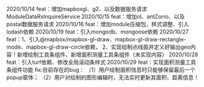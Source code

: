 2020/10/14 
    feat：增加mapboxgl、g2、以及数据服务请求ModuleDataRxInquireService
2020/10/15 
    feat：增加ol、antZorro、以及postal数据服务请求
2020/10/16
    feat：增加module压缩包，样式调整、引入lodash依赖
2020/10/19
    feat：引入mongodb、mongoose依赖
2020/10/27
    feat：1、引入@mapbox/mapbox-gl-draw、mapbox-gl-draw-rectangle-mode、mapbox-gl-draw-circle依赖，
          2、实现绘制点线面并定义好输出geo内容！新增绘制工具条组件、新增面积测量工具条组件（未实现内容）
2020/10/28
    feat：引入turf依赖、修改全局滚动条样式
2020/10/29
    feat：实现面积测量工具条组件功能
    fix:目前存在的bug：
        （1）用户绘制面积信息时只能够保留最后一个popup窗体；
        （2）用户对绘制的图形编辑时，无法实时更新其面积、距离信息！
